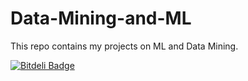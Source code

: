 Data-Mining-and-ML
==================

This repo contains my projects on ML and Data Mining.


[![Bitdeli Badge](https://d2weczhvl823v0.cloudfront.net/Dawny33/data-mining-and-ml/trend.png)](https://bitdeli.com/free "Bitdeli Badge")

